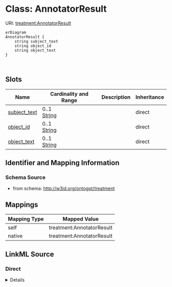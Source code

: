 # Class: AnnotatorResult



URI: [treatment:AnnotatorResult](http://w3id.org/ontogpt/treatments/AnnotatorResult)


```mermaid
erDiagram
AnnotatorResult {
    string subject_text  
    string object_id  
    string object_text  
}



```



<!-- no inheritance hierarchy -->


## Slots

| Name | Cardinality and Range | Description | Inheritance |
| ---  | --- | --- | --- |
| [subject_text](subject_text.md) | 0..1 <br/> [String](String.md) |  | direct |
| [object_id](object_id.md) | 0..1 <br/> [String](String.md) |  | direct |
| [object_text](object_text.md) | 0..1 <br/> [String](String.md) |  | direct |









## Identifier and Mapping Information







### Schema Source


* from schema: http://w3id.org/ontogpt/treatment





## Mappings

| Mapping Type | Mapped Value |
| ---  | ---  |
| self | treatment:AnnotatorResult |
| native | treatment:AnnotatorResult |





## LinkML Source

<!-- TODO: investigate https://stackoverflow.com/questions/37606292/how-to-create-tabbed-code-blocks-in-mkdocs-or-sphinx -->

### Direct

<details>
```yaml
name: AnnotatorResult
from_schema: http://w3id.org/ontogpt/treatment
rank: 1000
attributes:
  subject_text:
    name: subject_text
    from_schema: http://w3id.org/ontogpt/treatment
    rank: 1000
  object_id:
    name: object_id
    from_schema: http://w3id.org/ontogpt/treatment
    rank: 1000
  object_text:
    name: object_text
    from_schema: http://w3id.org/ontogpt/treatment
    rank: 1000

```
</details>

### Induced

<details>
```yaml
name: AnnotatorResult
from_schema: http://w3id.org/ontogpt/treatment
rank: 1000
attributes:
  subject_text:
    name: subject_text
    from_schema: http://w3id.org/ontogpt/treatment
    rank: 1000
    alias: subject_text
    owner: AnnotatorResult
    domain_of:
    - AnnotatorResult
    range: string
  object_id:
    name: object_id
    from_schema: http://w3id.org/ontogpt/treatment
    rank: 1000
    alias: object_id
    owner: AnnotatorResult
    domain_of:
    - AnnotatorResult
    range: string
  object_text:
    name: object_text
    from_schema: http://w3id.org/ontogpt/treatment
    rank: 1000
    alias: object_text
    owner: AnnotatorResult
    domain_of:
    - AnnotatorResult
    range: string

```
</details>